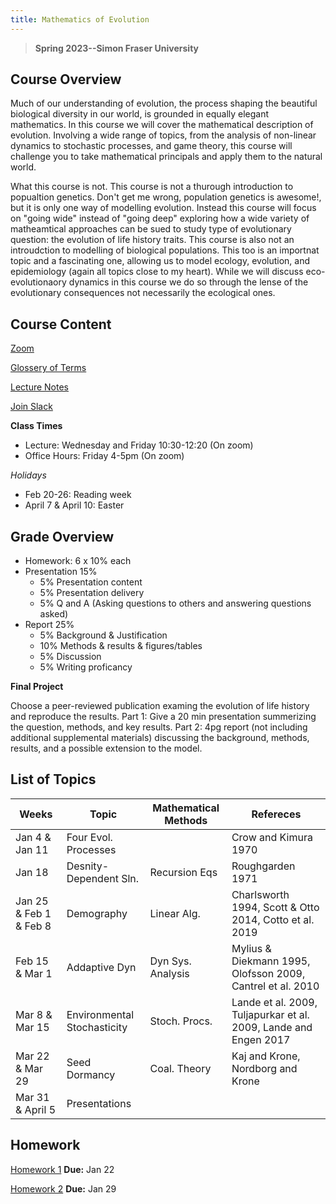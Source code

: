 ```yaml
---
title: Mathematics of Evolution
---
```


> **Spring 2023--Simon Fraser University**

## Course Overview
Much of our understanding of evolution, the process shaping the beautiful biological diversity in our world, is grounded in equally elegant mathematics.  In this course we will cover the mathematical description of evolution. Involving a wide range of topics, from the analysis of non-linear dynamics to stochastic processes, and game theory, this course will challenge you to take mathematical principals and apply them to the natural world. 

What this course is not.  This course is not a thurough introduction to popualtion genetics.  Don't get me wrong, population genetics is awesome!, but it is only one way of modelling evolution.  Instead this course will focus on "going wide" instead of "going deep" exploring how a wide variety of matheamtical approaches can be sued to study type of evolutionary question: the evolution of life history traits.  This course is also not an introudction to modelling of biological populations.  This too is an importnat topic and a fascinating one, allowing us to model ecology, evolution, and epidemiology (again all topics close to my heart).  While we will discuss eco-evolutionaory dynamics in this course we do so through the lense of the evolutionary consequences not necessarily the ecological ones.

## Course Content

[Zoom](https://sfu.zoom.us/j/81781685384?pwd=b2EzYUpRUGYyaVozdkhLRmFlT2F5QT09)

[Glossery of Terms](Glossary.md)

[Lecture Notes](LectureNotes.md)

[Join Slack](https://join.slack.com/t/slack-vuf7711/shared_invite/zt-1m28aiup1-mxpYT7olACPKIUB~dggRmw)

**Class Times**
- Lecture: Wednesday and Friday 10:30-12:20 (On zoom)
- Office Hours: Friday 4-5pm (On zoom)

*Holidays*
- Feb 20-26: Reading week
- April 7 & April 10: Easter

## Grade Overview

- Homework: 6 x 10% each
- Presentation 15%
  - 5% Presentation content
  - 5% Presentation delivery
  - 5% Q and A (Asking questions to others and answering questions asked)
- Report 25% 
  - 5% Background & Justification
  - 10% Methods & results & figures/tables
  - 5% Discussion
  - 5% Writing proficancy

**Final Project**

Choose a peer-reviewed publication examing the evolution of life history and reproduce the results. Part 1: Give a 20 min presentation summerizing the question, methods, and key results.  Part 2: 4pg report (not including additional supplemental materials) discussing the background, methods, results, and a possible extension to the model.

## List of Topics

|Weeks| Topic       	| Mathematical Methods      | Refereces		|
|---| ----------- 	| ----------- 	| -----------	|
|Jan 4 & Jan 11| Four Evol. Processes|         	| Crow and Kimura 1970|
|Jan 18| Desnity-Dependent Sln. | Recursion Eqs	 	     	|Roughgarden 1971       	|
|Jan 25 & Feb 1 & Feb 8 | Demography | Linear Alg. 				| Charlsworth 1994, Scott & Otto 2014, Cotto et al. 2019  |
|Feb 15 & Mar 1| Addaptive Dyn | Dyn Sys. Analysis         	| Mylius & Diekmann 1995, Olofsson 2009, Cantrel et al. 2010| 
|Mar 8 & Mar 15 | Environmental Stochasticity | Stoch. Procs. 		|Lande et al. 2009,  Tuljapurkar et al.  2009, Lande and Engen 2017|
|Mar 22 & Mar 29 | Seed Dormancy| Coal. Theory		| Kaj and Krone, Nordborg and Krone  |
|Mar 31 & April 5| Presentations|||

## Homework 

[Homework 1](APMA990_HW1.pdf) **Due:** Jan 22

[Homework 2](APMA990_HW2.pdf) **Due:** Jan 29

